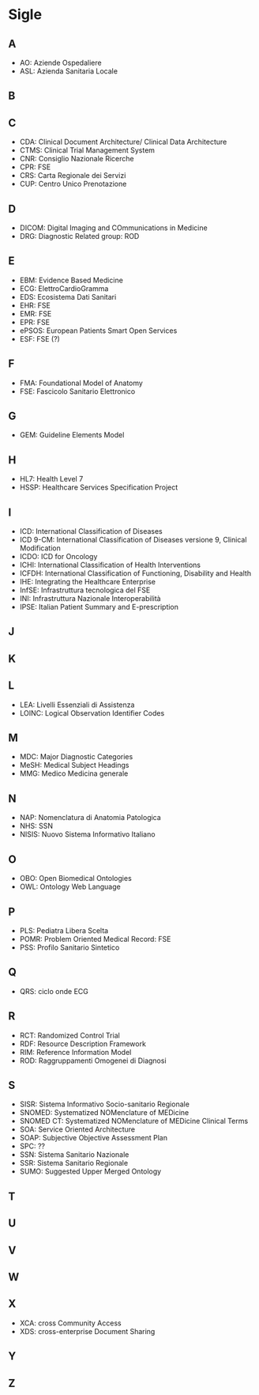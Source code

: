 # Sigle

## A

- AO: Aziende Ospedaliere
- ASL: Azienda Sanitaria Locale

## B

## C

- CDA: Clinical Document Architecture/ Clinical Data Architecture
- CTMS: Clinical Trial Management System
- CNR: Consiglio Nazionale Ricerche
- CPR: FSE
- CRS: Carta Regionale dei Servizi
- CUP: Centro Unico Prenotazione

## D

- DICOM: Digital Imaging and COmmunications in Medicine
- DRG: Diagnostic Related group: ROD

## E

- EBM: Evidence Based Medicine
- ECG: ElettroCardioGramma
- EDS: Ecosistema Dati Sanitari
- EHR: FSE
- EMR: FSE
- EPR: FSE
- ePSOS: European Patients Smart Open Services
- ESF: FSE (?)

## F

- FMA: Foundational Model of Anatomy
- FSE: Fascicolo Sanitario Elettronico

## G
- GEM: Guideline Elements Model

## H

- HL7: Health Level 7
- HSSP: Healthcare Services Specification Project

## I

- ICD: International Classification of Diseases 
- ICD 9-CM: International Classification of Diseases versione 9, Clinical Modification
- ICDO: ICD for Oncology
- ICHI: International Classification of Health Interventions
- ICFDH: International Classification of Functioning, Disability and Health
- IHE: Integrating the Healthcare Enterprise
- InfSE: Infrastruttura tecnologica del FSE
- INI: Infrastruttura Nazionale Interoperabilità
- IPSE: Italian Patient Summary and E-prescription

## J

## K

## L

- LEA: Livelli Essenziali di Assistenza
- LOINC: Logical Observation Identifier Codes

## M

- MDC: Major Diagnostic Categories
- MeSH: Medical Subject Headings
- MMG: Medico Medicina generale

## N

- NAP: Nomenclatura di Anatomia Patologica
- NHS: SSN
- NISIS: Nuovo Sistema Informativo Italiano

## O

- OBO: Open Biomedical Ontologies
- OWL: Ontology Web Language

## P

- PLS: Pediatra Libera Scelta
- POMR: Problem Oriented Medical Record: FSE
- PSS: Profilo Sanitario Sintetico

## Q

- QRS: ciclo onde ECG

## R

- RCT: Randomized Control Trial
- RDF: Resource Description Framework
- RIM: Reference Information Model
- ROD: Raggruppamenti Omogenei di Diagnosi

## S

- SISR: Sistema Informativo Socio-sanitario Regionale
- SNOMED: Systematized NOMenclature of MEDicine
- SNOMED CT: Systematized NOMenclature of MEDicine Clinical Terms
- SOA: Service Oriented Architecture
- SOAP: Subjective Objective Assessment Plan
- SPC: ??
- SSN: Sistema Sanitario Nazionale
- SSR: Sistema Sanitario Regionale
- SUMO: Suggested Upper Merged Ontology

## T

## U

## V

## W

## X

- XCA: cross Community Access
- XDS: cross-enterprise Document Sharing

## Y

## Z


